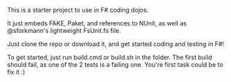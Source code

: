 This is a starter project to use in F# coding dojos.

It just embeds FAKE, Paket, and references to NUnit, as well as @sforkmann's lightweight FsUnit.fs file.

Just clone the repo or download it, and get started coding and testing in F#!

To get started, just run build.cmd or build.sh in the folder. The first build should fail, as one of the 2 tests is a failing one. You're first task could be to fix it :)